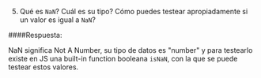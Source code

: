 5. Qué es `NaN`? Cuál es su tipo? Cómo puedes testear apropiadamente si un valor es igual a `NaN`?

####Respuesta:

NaN significa Not A Number, su tipo de datos es "number" y para testearlo existe en JS una built-in function booleana `isNaN`, con la que se puede testear estos valores.